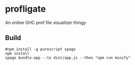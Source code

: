 # profligate

An online GHC prof file visualizer thingy

## Build

    #npm install -g purescript spago
    npm install
    spago bundle-app --to dist/app.js --then "npm run minify"
